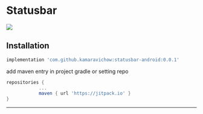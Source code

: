 # Statusbar

[![](https://jitpack.io/v/kamaravichow/statusbar-android.svg)](https://jitpack.io/#kamaravichow/statusbar-android)


## Installation
```groovy
implementation 'com.github.kamaravichow:statusbar-android:0.0.1'
```

add maven entry in project gradle or setting repo

```groovy
repositories {
			...
			maven { url 'https://jitpack.io' }
}
```
---
